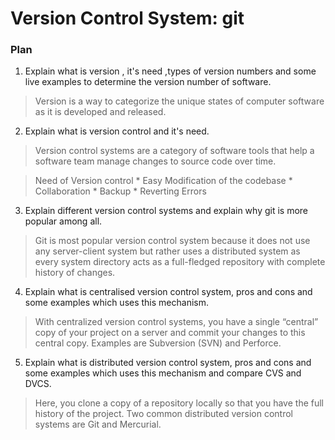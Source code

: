 # Version Control System: git

### Plan 
1. Explain what is version , it's need ,types of version numbers and some live examples to determine the version number of software.

 > Version is a way to categorize the unique states of computer software as it is developed and released.

2. Explain what is version control and it's need.

> Version control systems are a category of software tools that help a software team manage changes to source code over time. 

> Need of Version control
    * Easy Modification of the codebase
    * Collaboration
    * Backup
    * Reverting Errors
3. Explain different version control systems and explain why git is more popular among all.

> Git is most popular version control system because  it does not use any server-client system but rather uses a distributed system as every system directory acts as a full-fledged repository with complete history of changes.

4. Explain what is centralised version control system, pros and cons and some examples which uses this mechanism.

> With centralized version control systems, you have a single “central” copy of your project on a server and commit your changes to this central copy. Examples are Subversion (SVN) and Perforce.

5. Explain what is distributed version control system, pros and cons and some examples which uses this mechanism and compare CVS and DVCS.

>  Here, you clone a copy of a repository locally so that you have the full history of the project. Two common distributed version control systems are Git and Mercurial.




